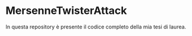 # MersenneTwisterAttack
In questa repository è presente il codice completo della mia tesi di laurea.

